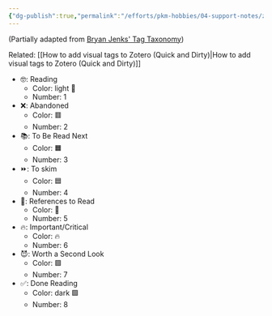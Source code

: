 ```yaml
---
{"dg-publish":true,"permalink":"/efforts/pkm-hobbies/04-support-notes/zotero-tag-taxonomy/","created":"2024-06-27T15:36:54.387+08:00","updated":"2024-09-27T11:51:56.894+08:00"}
---
```


(Partially adapted from [Bryan Jenks' Tag Taxonomy](https://notes.bryanjenks.dev/Z/Tag+Taxonomy))

Related: [[How to add visual tags to Zotero (Quick and Dirty)\|How to add visual tags to Zotero (Quick and Dirty)]]

- 🤓: Reading
	- Color: light 🍈
	- Number: 1
- ❌: Abandoned
	- Color: 🟥
	- Number: 2
- 📚: To Be Read Next
	- Color: 🟧
	- Number: 3
- ⏩: To skim
	- Color: 🟦
	- Number: 4
- 📂: References to Read
	- Color: 🩶
	- Number: 5
- 🔥: Important/Critical
	- Color: 🔥
	- Number: 6
- 😈: Worth a Second Look
	- Color: 🟪  
	- Number: 7
- ✅: Done Reading
	- Color: dark 🟩
	- Number: 8